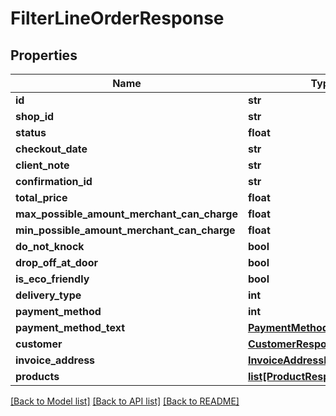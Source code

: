 # FilterLineOrderResponse

## Properties
Name | Type | Description | Notes
------------ | ------------- | ------------- | -------------
**id** | **str** |  | [optional] 
**shop_id** | **str** |  | [optional] 
**status** | **float** |  | [optional] 
**checkout_date** | **str** |  | [optional] 
**client_note** | **str** |  | [optional] 
**confirmation_id** | **str** |  | [optional] 
**total_price** | **float** |  | [optional] 
**max_possible_amount_merchant_can_charge** | **float** |  | [optional] 
**min_possible_amount_merchant_can_charge** | **float** |  | [optional] 
**do_not_knock** | **bool** |  | [optional] 
**drop_off_at_door** | **bool** |  | [optional] 
**is_eco_friendly** | **bool** |  | [optional] 
**delivery_type** | **int** |  | [optional] 
**payment_method** | **int** |  | [optional] 
**payment_method_text** | [**PaymentMethodTextResponse**](PaymentMethodTextResponse.md) |  | [optional] 
**customer** | [**CustomerResponse**](CustomerResponse.md) |  | [optional] 
**invoice_address** | [**InvoiceAddressResponse**](InvoiceAddressResponse.md) |  | [optional] 
**products** | [**list[ProductResponse]**](ProductResponse.md) |  | [optional] 

[[Back to Model list]](../README.md#documentation-for-models) [[Back to API list]](../README.md#documentation-for-api-endpoints) [[Back to README]](../README.md)

